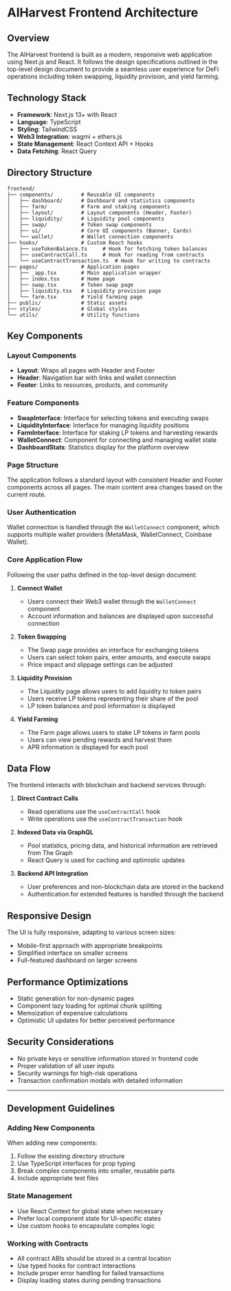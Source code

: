 # AIHarvest Frontend Architecture

## Overview

The AIHarvest frontend is built as a modern, responsive web application using Next.js and React. It follows the design specifications outlined in the top-level design document to provide a seamless user experience for DeFi operations including token swapping, liquidity provision, and yield farming.

## Technology Stack

- **Framework**: Next.js 13+ with React
- **Language**: TypeScript
- **Styling**: TailwindCSS
- **Web3 Integration**: wagmi + ethers.js
- **State Management**: React Context API + Hooks
- **Data Fetching**: React Query

## Directory Structure

```
frontend/
├── components/         # Reusable UI components
│   ├── dashboard/      # Dashboard and statistics components
│   ├── farm/           # Farm and staking components
│   ├── layout/         # Layout components (Header, Footer)
│   ├── liquidity/      # Liquidity pool components
│   ├── swap/           # Token swap components
│   ├── ui/             # Core UI components (Banner, Cards)
│   └── wallet/         # Wallet connection components
├── hooks/              # Custom React hooks
│   ├── useTokenBalance.ts     # Hook for fetching token balances
│   ├── useContractCall.ts     # Hook for reading from contracts
│   └── useContractTransaction.ts  # Hook for writing to contracts
├── pages/              # Application pages
│   ├── _app.tsx        # Main application wrapper
│   ├── index.tsx       # Home page
│   ├── swap.tsx        # Token swap page
│   ├── liquidity.tsx   # Liquidity provision page
│   └── farm.tsx        # Yield farming page
├── public/             # Static assets
├── styles/             # Global styles
└── utils/              # Utility functions
```

## Key Components

### Layout Components

- **Layout**: Wraps all pages with Header and Footer
- **Header**: Navigation bar with links and wallet connection
- **Footer**: Links to resources, products, and community

### Feature Components

- **SwapInterface**: Interface for selecting tokens and executing swaps
- **LiquidityInterface**: Interface for managing liquidity positions
- **FarmInterface**: Interface for staking LP tokens and harvesting rewards
- **WalletConnect**: Component for connecting and managing wallet state
- **DashboardStats**: Statistics display for the platform overview

### Page Structure

The application follows a standard layout with consistent Header and Footer components across all pages. The main content area changes based on the current route.

### User Authentication

Wallet connection is handled through the `WalletConnect` component, which supports multiple wallet providers (MetaMask, WalletConnect, Coinbase Wallet).

### Core Application Flow

Following the user paths defined in the top-level design document:

1. **Connect Wallet**
   - Users connect their Web3 wallet through the `WalletConnect` component
   - Account information and balances are displayed upon successful connection

2. **Token Swapping**
   - The Swap page provides an interface for exchanging tokens
   - Users can select token pairs, enter amounts, and execute swaps
   - Price impact and slippage settings can be adjusted

3. **Liquidity Provision**
   - The Liquidity page allows users to add liquidity to token pairs
   - Users receive LP tokens representing their share of the pool
   - LP token balances and pool information is displayed

4. **Yield Farming**
   - The Farm page allows users to stake LP tokens in farm pools
   - Users can view pending rewards and harvest them
   - APR information is displayed for each pool

## Data Flow

The frontend interacts with blockchain and backend services through:

1. **Direct Contract Calls**
   - Read operations use the `useContractCall` hook
   - Write operations use the `useContractTransaction` hook

2. **Indexed Data via GraphQL**
   - Pool statistics, pricing data, and historical information are retrieved from The Graph
   - React Query is used for caching and optimistic updates

3. **Backend API Integration**
   - User preferences and non-blockchain data are stored in the backend
   - Authentication for extended features is handled through the backend

## Responsive Design

The UI is fully responsive, adapting to various screen sizes:
- Mobile-first approach with appropriate breakpoints
- Simplified interface on smaller screens
- Full-featured dashboard on larger screens

## Performance Optimizations

- Static generation for non-dynamic pages
- Component lazy loading for optimal chunk splitting
- Memoization of expensive calculations
- Optimistic UI updates for better perceived performance

## Security Considerations

- No private keys or sensitive information stored in frontend code
- Proper validation of all user inputs
- Security warnings for high-risk operations
- Transaction confirmation modals with detailed information

---

## Development Guidelines

### Adding New Components

When adding new components:
1. Follow the existing directory structure
2. Use TypeScript interfaces for prop typing
3. Break complex components into smaller, reusable parts
4. Include appropriate test files

### State Management

- Use React Context for global state when necessary
- Prefer local component state for UI-specific states
- Use custom hooks to encapsulate complex logic

### Working with Contracts

- All contract ABIs should be stored in a central location
- Use typed hooks for contract interactions
- Include proper error handling for failed transactions
- Display loading states during pending transactions 